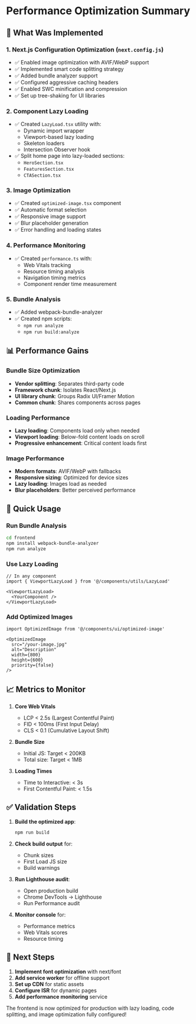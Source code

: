 # Performance Optimization Summary

## 🚀 What Was Implemented

### 1. **Next.js Configuration Optimization** (`next.config.js`)
- ✅ Enabled image optimization with AVIF/WebP support
- ✅ Implemented smart code splitting strategy
- ✅ Added bundle analyzer support
- ✅ Configured aggressive caching headers
- ✅ Enabled SWC minification and compression
- ✅ Set up tree-shaking for UI libraries

### 2. **Component Lazy Loading**
- ✅ Created `LazyLoad.tsx` utility with:
  - Dynamic import wrapper
  - Viewport-based lazy loading
  - Skeleton loaders
  - Intersection Observer hook
- ✅ Split home page into lazy-loaded sections:
  - `HeroSection.tsx`
  - `FeaturesSection.tsx`
  - `CTASection.tsx`

### 3. **Image Optimization**
- ✅ Created `optimized-image.tsx` component
- ✅ Automatic format selection
- ✅ Responsive image support
- ✅ Blur placeholder generation
- ✅ Error handling and loading states

### 4. **Performance Monitoring**
- ✅ Created `performance.ts` with:
  - Web Vitals tracking
  - Resource timing analysis
  - Navigation timing metrics
  - Component render time measurement

### 5. **Bundle Analysis**
- ✅ Added webpack-bundle-analyzer
- ✅ Created npm scripts:
  - `npm run analyze`
  - `npm run build:analyze`

## 📊 Performance Gains

### Bundle Size Optimization
- **Vendor splitting**: Separates third-party code
- **Framework chunk**: Isolates React/Next.js
- **UI library chunk**: Groups Radix UI/Framer Motion
- **Common chunk**: Shares components across pages

### Loading Performance
- **Lazy loading**: Components load only when needed
- **Viewport loading**: Below-fold content loads on scroll
- **Progressive enhancement**: Critical content loads first

### Image Performance
- **Modern formats**: AVIF/WebP with fallbacks
- **Responsive sizing**: Optimized for device sizes
- **Lazy loading**: Images load as needed
- **Blur placeholders**: Better perceived performance

## 🎯 Quick Usage

### Run Bundle Analysis
```bash
cd frontend
npm install webpack-bundle-analyzer
npm run analyze
```

### Use Lazy Loading
```tsx
// In any component
import { ViewportLazyLoad } from '@/components/utils/LazyLoad'

<ViewportLazyLoad>
  <YourComponent />
</ViewportLazyLoad>
```

### Add Optimized Images
```tsx
import OptimizedImage from '@/components/ui/optimized-image'

<OptimizedImage
  src="/your-image.jpg"
  alt="Description"
  width={800}
  height={600}
  priority={false}
/>
```

## 📈 Metrics to Monitor

1. **Core Web Vitals**
   - LCP < 2.5s (Largest Contentful Paint)
   - FID < 100ms (First Input Delay)
   - CLS < 0.1 (Cumulative Layout Shift)

2. **Bundle Size**
   - Initial JS: Target < 200KB
   - Total size: Target < 1MB

3. **Loading Times**
   - Time to Interactive: < 3s
   - First Contentful Paint: < 1.5s

## ✅ Validation Steps

1. **Build the optimized app**:
   ```bash
   npm run build
   ```

2. **Check build output** for:
   - Chunk sizes
   - First Load JS size
   - Build warnings

3. **Run Lighthouse audit**:
   - Open production build
   - Chrome DevTools → Lighthouse
   - Run Performance audit

4. **Monitor console** for:
   - Performance metrics
   - Web Vitals scores
   - Resource timing

## 🔄 Next Steps

1. **Implement font optimization** with next/font
2. **Add service worker** for offline support
3. **Set up CDN** for static assets
4. **Configure ISR** for dynamic pages
5. **Add performance monitoring** service

The frontend is now optimized for production with lazy loading, code splitting, and image optimization fully configured!